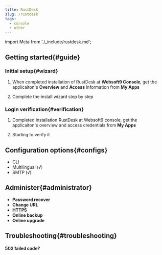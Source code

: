 ```yaml
---
title: RustDesk 
slug: /rustdesk
tags:
  - console
  - other
---
```


import Meta from './_include/rustdesk.md';

<Meta name="meta" />

## Getting started{#guide}

### Initial setup{#wizard}

1. When completed installation of RustDesk  at **Websoft9 Console**, get the applicaiton's **Overview** and **Access** information from **My Apps**  

2. Complete the install wizard step by step

### Login verification{#verification}

1. Completed installation RustDesk  at Websoft9 console, get the applicaiton's overview and access credentials from **My Apps**  

2. Starting to verify it

## Configuration options{#configs}

- CLI
- Multilingual (√)
- SMTP (√)

## Administer{#administrator}

- **Password recover**
- **Change URL**
- **HTTPS**
- **Online backup**
- **Online upgrade**

## Troubleshooting{#troubleshooting}

#### 502 failed code?